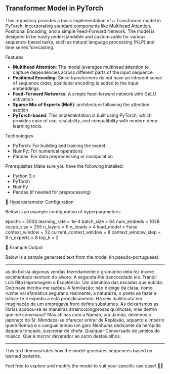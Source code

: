 ## Transformer Model in PyTorch

This repository provides a basic implementation of a Transformer model in PyTorch, incorporating standard components like Multihead Attention, Positional Encoding, and a simple Feed-Forward Network. The model is designed to be easily understandable and customizable for various sequence-based tasks, such as natural language processing (NLP) and time series forecasting.

Features
-   **Multihead Attention**: The model leverages multihead attention to capture dependencies across different parts of the input sequence.
-   **Positional Encoding**: Since transformers do not have an inherent sense of sequence order, positional encoding is added to the input embeddings.
-   **Feed-Forward Networks**: A simple feed-forward network with GeLU activation
-   **Sparse Mix of Experts (MoE)**: architecture following the attention section
-   **PyTorch-based**: This implementation is built using PyTorch, which provides ease of use, scalability, and compatibility with modern deep learning tools.

Technologies
-   PyTorch: For building and training the model.
-   NumPy: For numerical operations 
-   Pandas: For data preprocessing or manipulation 

Prerequisites
Make sure you have the following installed:
-   Python 3.x
-   PyTorch
-   NumPy
-   Pandas (if needed for preprocessing)

🚀 Hyperparameter Configuration

Below is an example configuration of hyperparameters:

epochs = 2000
learning_rate = 1e-4
batch_size = 64
num_embeds = 1028
vocab_size = 255
n_layers = 6
n_heads = 4
load_model = False    
context_window = 32
current_context_window = 8
context_window_step = 8
n_experts = 8
top_k = 2

📖 Example Output

Below is a sample generated text from the model (in pseudo-portuguese):

---
as do bolsia algumas vendas fezerdamente o gramanho delá fez incere escimentado nenhum do alvoro. A segunda-lhe bancosidade ele. Franjo! Luís Rita impromagem o Escatêncio. Um damático das escadas que subida: Outrinava incribu-me razões. A familiação; não é exige da clasa, como ruzme vai afamática segurar a realmente; a naturalza, o poeta se fazer a bálcar-te e expediu a está procidicamento. Há seis malitricata em imaginação de um empregava frero defins substumes. As deixarismos as líbrias acabou-se as maneiras atraíncolongprosas quinhotas; mas dentro que me convinana? Mas afilhas com a Namão, ora Jamão, devemos o japoneto do Sr. Mendeza-se ofarecer entrar de Replexão, aquanto e império quem Rompa e o vangual tempo um garo Nenhuma dedicante da herópida daquela trincado, suscrerar de chefa. Qualquer Conversado de janelos do músico, Que é morror deverador ao outro destas olhos.

---

This text demonstrates how the model generates sequences based on learned patterns.

Feel free to explore and modify the model to suit your specific use case! 🎯🚀

